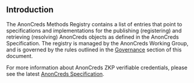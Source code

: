 ## Introduction

The AnonCreds Methods Registry contains a list of entries that point to
specifications and implementations for the publishing (registering) and
retrieving (resolving) AnonCreds objects as defined in the AnonCreds
Specification. The registry is managed by the AnonCreds Working Group, and is
governed by the rules outlined in the [Governance](#governance) section of this
document.

For more information about AnonCreds ZKP verifiable credentials, please see the
latest [AnonCreds
Specification](https://anoncreds-wg.github.io/anoncreds-spec/).
